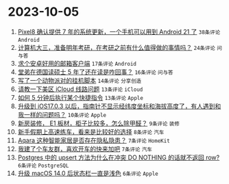 # 2023-10-05

1. [Pixel8 确认提供 7 年的系统更新，一个手机可以用到 Android 21 了](https://www.v2ex.com/t/978971) `38条评论` `Android`
1. [计算机大三，准备明年考研，在考研之前有什么值得做的事情吗？](https://www.v2ex.com/t/978970) `24条评论` `问与答`
1. [求个安卓好用的邮箱客户端](https://www.v2ex.com/t/978976) `17条评论` `Android`
1. [堂弟在德国读硕士 5 年了还在读是咋回事？](https://www.v2ex.com/t/978984) `16条评论` `问与答`
1. [写了一个动物派对的挂机脚本](https://www.v2ex.com/t/978965) `14条评论` `分享创造`
1. [请教一下美区 iCloud 线路问题](https://www.v2ex.com/t/978974) `13条评论` `iCloud`
1. [如何 5 分钟后执行某个快捷指令](https://www.v2ex.com/t/978969) `13条评论` `Apple`
1. [升级到 iOS17.0.3 以后，指南针不显示经纬度坐标和海拔高度了，有人遇到和我一样的问题吗？](https://www.v2ex.com/t/978998) `10条评论` `Apple`
1. [新房装修， E1 板材，柜子比较多，怎么除甲醛？](https://www.v2ex.com/t/978980) `9条评论` `装修`
1. [新手假期上高速练车，看来是比较好的选择](https://www.v2ex.com/t/978986) `8条评论` `汽车`
1. [Aqara 这种智能家居是否存在隐私隐患？](https://www.v2ex.com/t/979003) `7条评论` `HomeKit`
1. [我建了个车友群，喜欢开车的快来加吧](https://www.v2ex.com/t/978992) `7条评论` `汽车`
1. [Postgres 中的 upsert 方法为什么在冲突 DO NOTHING 的话就不返回 row?](https://www.v2ex.com/t/978985) `6条评论` `PostgreSQL`
1. [升级 macOS 14.0 后状态栏一直是浅色](https://www.v2ex.com/t/978968) `6条评论` `Apple`
